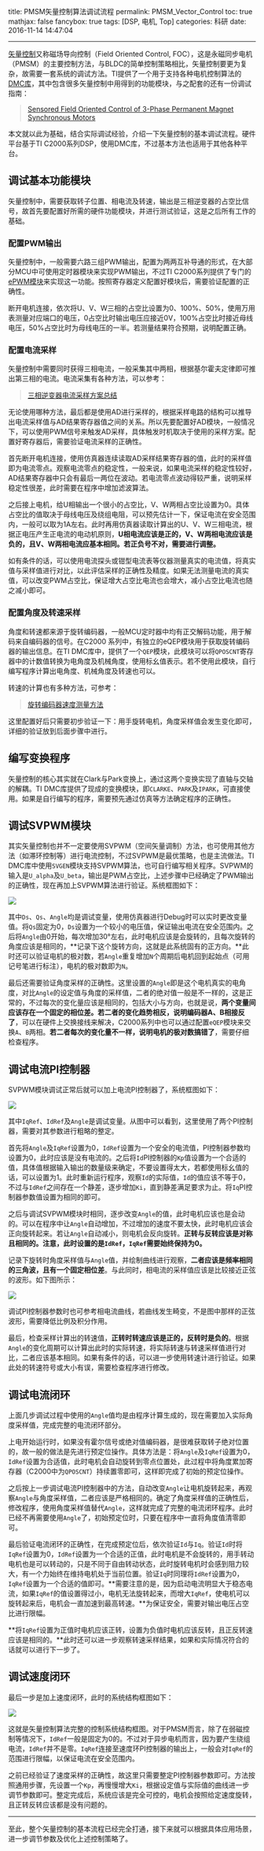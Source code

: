 title: PMSM矢量控制算法调试流程
permalink: PMSM_Vector_Control
toc: true
mathjax: false
fancybox: true
tags: [DSP, 电机, Top]
categories: 科研
date: 2016-11-14 14:47:04

---

[矢量控制](https://zh.wikipedia.org/wiki/%E5%90%91%E9%87%8F%E6%8E%A7%E5%88%B6)又称磁场导向控制（Field Oriented Control, FOC），这是永磁同步电机（PMSM）的主要控制方法，与BLDC的简单控制策略相比，矢量控制要更为复杂，故需要一套系统的调试方法。TI提供了一个用于支持各种电机控制算法的[DMC库](http://processors.wiki.ti.com/index.php/TMS320C2000_Motor_Control_Primer)，其中包含很多矢量控制中用得到的功能模块，与之配套的还有一份调试指南：

> [Sensored Field Oriented Control of 3-Phase Permanent Magnet Synchronous Motors](http://www.ti.com/lit/an/sprabq2/sprabq2.pdf)

本文就以此为基础，结合实际调试经验，介绍一下矢量控制的基本调试流程。硬件平台基于TI C2000系列DSP，使用DMC库，不过基本方法也适用于其他各种平台。

<!--more-->


## 调试基本功能模块
矢量控制中，需要获取转子位置、相电流及转速，输出是三相逆变器的占空比信号，故首先要配置好所需的硬件功能模块，并进行测试验证，这是之后所有工作的基础。

### 配置PWM输出
矢量控制中，一般需要六路三组PWM输出，配置为两两互补导通的形式，在大部分MCU中可使用定时器模块来实现PWM输出，不过TI C2000系列提供了专门的[ePWM模块](/2015/12/24/C2000%20ePWM%E6%A8%A1%E5%9D%97/)来实现这一功能。按照寄存器定义配置好模块后，需要验证配置的正确性。

断开电机连接，依次将U、V、W三相的占空比设置为0、100%、50%，使用万用表测量对应端口的电压，0占空比时输出电压应接近0V，100%占空比时接近母线电压，50%占空比时为母线电压的一半。若测量结果符合预期，说明配置正确。

### 配置电流采样
矢量控制中需要同时获得三相电流，一般采集其中两相，根据基尔霍夫定律即可推出第三相的电流。电流采集有各种方法，可以参考：

> [三相逆变器电流采样方案总结](http://gitcafepage.gaomingfei.xyz/2016/01/01/%E4%B8%89%E7%9B%B8%E9%80%86%E5%8F%98%E5%99%A8%E7%94%B5%E6%B5%81%E9%87%87%E6%A0%B7%E6%96%B9%E6%A1%88%E6%80%BB%E7%BB%93/)

无论使用哪种方法，最后都是使用AD进行采样的，根据采样电路的结构可以推导出电流采样值与AD结果寄存器值之间的关系。所以先要配置好AD模块，一般情况下，可以使用PWM信号来触发AD采样，具体触发时机取决于使用的采样方案。配置好寄存器后，需要验证电流采样的正确性。

首先断开电机连接，使用仿真器连续读取AD采样结果寄存器的值，此时的采样值即为电流零点。观察电流零点的稳定性，一般来说，如果电流采样的稳定性较好，AD结果寄存器中只会有最后一两位在波动。若电流零点波动得较严重，说明采样稳定性很差，此时需要在程序中增加滤波算法。

之后接上电机，给U相输出一个很小的占空比，V、W两相占空比设置为0。具体占空比的值取决于母线电压及绕组电阻，可以预先估计一下，保证电流在安全范围内，一般可以取为1A左右。此时再用仿真器读取计算出的U、V、W三相电流，根据正电压产生正电流的电动机原则，**U相电流应该是正的，V、W两相电流应该是负的，且V、W两相电流应基本相同。若正负号不对，需要进行调整。**

如有条件的话，可以使用电流探头或钳型电流表等仪器测量真实的电流值，将真实值与采样值进行对比，以此评估采样的正确性及精度。如果无法测量电流的真实值，可以改变PWM占空比，保证增大占空比电流也会增大，减小占空比电流也随之减小即可。

### 配置角度及转速采样
角度和转速都来源于旋转编码器，一般MCU定时器中均有正交解码功能，用于解码来自编码器的信号。在C2000 系列中，有独立的eQEP模块用于获取旋转编码器的输出信息。在TI DMC库中，提供了一个`QEP`模块，此模块可以将`QPOSCNT`寄存器中的计数值转换为电角度及机械角度，使用标幺值表示。若不使用此模块，自行编写程序计算出电角度、机械角度及转速也可以。

转速的计算也有多种方法，可参考：

> [旋转编码器速度测量方法](/2016/10/13/Encoder_Velocity_Measure/)

这里配置好后只需要初步验证一下：用手旋转电机，角度采样值会发生变化即可，详细的验证放到后面步骤中进行。

## 编写变换程序
矢量控制的核心其实就在Clark与Park变换上，通过这两个变换实现了直轴与交轴的解耦。TI DMC库提供了现成的变换模块，即`CLARKE`、`PARK`及`IPARK`，可直接使用。如果是自行编写的程序，需要预先通过仿真等方法确定程序的正确性。

## 调试SVPWM模块
其实矢量控制也并不一定要使用SVPWM（空间矢量调制）方法，也可使用其他方法（如滞环控制等）进行电流控制，不过SVPWM是最优策略，也是主流做法。TI DMC库中使用`SVGEN`模块支持SVPWM算法，也可自行编写相关程序。SVPWM的输入是`U_alpha`及`U_beta`，输出是PWM占空比，上述步骤中已经确定了PWM输出的正确性，现在再加上SVPWM算法进行验证。系统框图如下：

![](http://7xnwyt.com1.z0.glb.clouddn.com/20161114000147.png)

其中`Ds`、`Qs`、`Angle`均是调试变量，使用仿真器进行Debug时可以实时更改变量值。将`Qs`固定为0，`Ds`设置为一个较小的电压值，保证输出电流在安全范围内。之后将`Angle`由0开始，每次增加30°左右，此时电机应该是会旋转的，且每次旋转的角度应该是相同的，**记录下这个旋转方向，这就是此系统固有的正方向。**此时还可以验证电机的极对数，若`Angle`重复增加`N`个周期后电机回到起始点（可用记号笔进行标注），电机的极对数即为`N`。

最后还需要验证角度采样的正确性。这里设置的`Angle`即是这个电机真实的电角度，对比`Angle`的设定值与角度的采样值，二者的绝对值一般是不一样的，这是正常的，不过每次的变化量应该是相同的，包括大小与方向，也就是说，**两个变量间应该存在一个固定的相位差。若二者的变化趋势相反，说明编码器A、B相接反了**，可以在硬件上交换接线来解决，C2000系列中也可以通过配置`eQEP`模块来交换`A`、`B`两相。**若二者每次的变化量不一样，说明电机的极对数搞错了**，需要仔细检查程序。

## 调试电流PI控制器
SVPWM模块调试正常后就可以加上电流PI控制器了，系统框图如下：

![](http://7xnwyt.com1.z0.glb.clouddn.com/20161114002838.png)

其中`IqRef`、`IdRef`及`Angle`是调试变量。从图中可以看到，这里使用了两个PI控制器，需要对其参数进行粗略的整定。

首先将`Angle`及`IqRef`设置为0，`IdRef`设置为一个安全的电流值，PI控制器参数均设置为0，此时应该是没有电流的。之后将`Id`PI控制器的`Kp`值设置为一个合适的值，具体值根据输入输出的数量级来确定，不要设置得太大，若都使用标幺值的话，可以设置为1。此时重新运行程序，观察`Id`的实际值，`Id`的值应该不等于0，不过与`IdRef`之间存在一个静差，逐步增加`Ki`，直到静差满足要求为止。将`Iq`PI控制器参数值设置为相同的即可。

之后与调试SVPWM模块时相同，逐步改变`Angle`的值，此时电机应该也是会动的。可以在程序中让`Angle`自动增加，不过增加的速度不要太快，此时电机应该会正向旋转起来。若让`Angle`自动减小，则电机会反向旋转。**正转与反转应该是对称且相同的。注意，此时设置的是`IdRef`，`IqRef`需要始终保持为0。**

记录下旋转时角度采样值与`Angle`值，并绘制曲线进行观察，**二者应该是频率相同的三角波，且有一个固定相位差**。与此同时，相电流的采样值应该是比较接近正弦的波形。如下图所示：

![](http://7xnwyt.com1.z0.glb.clouddn.com/20161114130432.png)

调试PI控制器参数时也可参考相电流曲线，若曲线发生畸变，不是图中那样的正弦波形，需要降低比例及积分作用。

最后，检查采样计算出的转速值，**正转时转速应该是正的，反转时是负的**。根据`Angle`的变化周期可以计算出此时的实际转速，将实际转速与转速采样值进行对比，二者应该基本相同。如果有条件的话，可以进一步使用转速计进行验证。如果此处的转速符号或大小有误，需要检查程序进行修改。

## 调试电流闭环
上面几步调试过程中使用的`Angle`值均是由程序计算生成的，现在需要加入实际角度采样值，完成完整的电流闭环部分。

上电开始运行时，如果没有霍尔信号或绝对值编码器，是很难获取转子绝对位置的，故一般的做法是先进行预定位操作。具体方法是：将`Angle`及`IqRef`设置为0，`IdRef`设置为合适值，此时电机会自动旋转到零点位置处，此过程中将角度累加寄存器（C2000中为`QPOSCNT`）持续置零即可，这样即完成了初始的预定位操作。

之后按上一步调试电流PI控制器中的方法，自动改变`Angle`让电机旋转起来，再观察`Angle`与角度采样值，二者应该是严格相同的。确定了角度采样值的正确性后，修改程序，使用角度采样值替代`Angle`，这样就完成了完整的电流闭环程序。此时已经不再需要使用`Angle`了，初始预定位时，只要在程序中一直将角度值清零即可。

最后验证电流闭环的正确性，在完成预定位后，依次验证`Id`与`Iq`。验证`Id`时将`IqRef`设置为0，`IdRef`设置为一个合适的正值，此时电机是不会旋转的，用手转动电机也是可以转动的，只是不同于自由转动状态，此时旋转电机时会感到阻力较大，有一个力始终在维持电机处于当前位置。验证`Iq`时同理将`IdRef`设置为0，`IqRef`设置为一个合适的值即可。**需要注意的是，因为启动电流明显大于稳态电流，如果`IqRef`的值设置得过小，电机无法旋转起来，而增大`IqRef`，使电机可以旋转起来后，电机会一直加速到最高转速。**为保证安全，需要对输出电压占空比进行限幅。

**将`IqRef`设置为正值时电机应该正转，设置为负值时电机应该反转，且正反转速应该是相同的。**此时还可以进一步观察转速采样结果，如果和实际情况符合的话就可以进行下一步了。

## 调试速度闭环
最后一步是加上速度闭环，此时的系统结构框图如下：

![](http://7xnwyt.com1.z0.glb.clouddn.com/FOC.png)

这就是矢量控制算法完整的控制系统结构框图。对于PMSM而言，除了在弱磁控制等情况下，`IdRef`一般是固定为0的。不过对于异步电机而言，因为要产生绕组电流，`IdRef`并不是零。`IqRef`连接至速度环PI控制器的输出上，一般会对`IqRef`的范围进行限幅，以保证电流在安全范围内。

之前已经验证了速度采样的正确性，故这里只需要整定PI控制器参数即可。方法按照通用步骤，先设置一个`Kp`，再慢慢增大`Ki`，根据设定值与实际值的曲线进一步调节参数即可。整定完成后，系统应该是完全可控的，电机会按照给定速度旋转，且正转反转应该都是没有问题的。

----------

至此，整个矢量控制的基本流程已经完全打通，接下来就可以根据具体应用场景，进一步调节参数及优化上述控制策略了。










